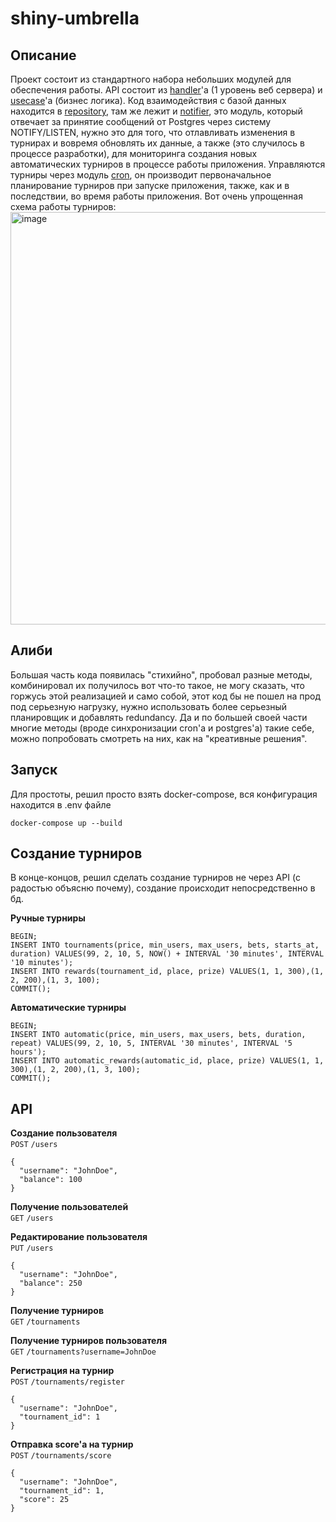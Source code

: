 # shiny-umbrella

## Описание
Проект состоит из стандартного набора небольших модулей для обеспечения работы. API состоит из [handler](https://github.com/t3mp14r3/shiny-umbrella/tree/master/internal/api/handler)'a (1 уровень веб сервера) и [usecase](https://github.com/t3mp14r3/shiny-umbrella/tree/master/internal/api/usecase)'a (бизнес логика). Код взаимодействия с базой данных находится в [repository](https://github.com/t3mp14r3/shiny-umbrella/tree/master/internal/repository), там же лежит и [notifier](https://github.com/t3mp14r3/shiny-umbrella/tree/master/internal/repository/notifier), это модуль, который отвечает за принятие сообщений от Postgres через систему NOTIFY/LISTEN, нужно это для того, что отлавливать изменения в турнирах и вовремя обновлять их данные, а также (это случилось в процессе разработки), для мониторинга создания новых автоматических турниров в процессе работы приложения. Управляются турниры через модуль [cron](https://github.com/t3mp14r3/shiny-umbrella/tree/master/internal/cron), он производит первоначальное планирование турниров при запуске приложения, также, как и в последствии, во время работы приложения. Вот очень упрощенная схема работы турниров:
<img width="1256" height="660" alt="image" src="https://github.com/user-attachments/assets/fb912114-6ece-462e-97fa-1424747e653d" />


## Алиби
Большая часть кода появилась "стихийно", пробовал разные методы, комбинировал их получилось вот что-то такое, не могу сказать, что горжусь этой реализацией и само собой, этот код бы не пошел на прод под серьезную нагрузку, нужно использовать более серьезный планировщик и добавлять redundancy. Да и по большей своей части многие методы (вроде синхронизации cron'a и postgres'a) такие себе, можно попробовать смотреть на них, как на "креативные решения".

## Запуск
Для простоты, решил просто взять docker-compose, вся конфигурация находится в .env файле
```
docker-compose up --build
```

## Создание турниров
В конце-концов, решил сделать создание турниров не через API (с радостью объясню почему), создание происходит непосредственно в бд.

**Ручные турниры**<br>
```
BEGIN;
INSERT INTO tournaments(price, min_users, max_users, bets, starts_at, duration) VALUES(99, 2, 10, 5, NOW() + INTERVAL '30 minutes', INTERVAL '10 minutes');
INSERT INTO rewards(tournament_id, place, prize) VALUES(1, 1, 300),(1, 2, 200),(1, 3, 100);
COMMIT();
```

**Автоматические турниры**<br>
```
BEGIN;
INSERT INTO automatic(price, min_users, max_users, bets, duration, repeat) VALUES(99, 2, 10, 5, INTERVAL '30 minutes', INTERVAL '5 hours');
INSERT INTO automatic_rewards(automatic_id, place, prize) VALUES(1, 1, 300),(1, 2, 200),(1, 3, 100);
COMMIT();
```

## API
**Создание пользователя**<br>
`POST` `/users`
```
{
  "username": "JohnDoe",
  "balance": 100
}
```

**Получение пользователей**<br>
`GET` `/users`

**Редактирование пользователя**<br>
`PUT` `/users`
```
{
  "username": "JohnDoe",
  "balance": 250
}
```

**Получение турниров**<br>
`GET` `/tournaments`

**Получение турниров пользователя**<br>
`GET` `/tournaments?username=JohnDoe`

**Регистрация на турнир**<br>
`POST` `/tournaments/register`
```
{
  "username": "JohnDoe",
  "tournament_id": 1
}
```

**Отправка score'a на турнир**<br>
`POST` `/tournaments/score`
```
{
  "username": "JohnDoe",
  "tournament_id": 1,
  "score": 25
}
```
